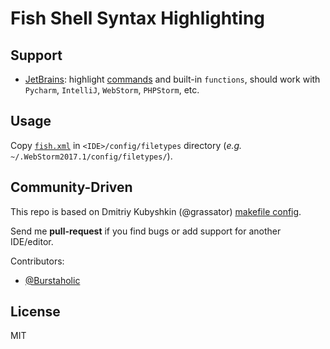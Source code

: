 # Fish Shell Syntax Highlighting

## Support 

* [JetBrains](./JetBrains): highlight [commands](http://fishshell.com/docs/current/commands.html) and built-in `functions`, should work with `Pycharm`, `IntelliJ`, `WebStorm`, `PHPStorm`, etc.

## Usage

Copy [`fish.xml`](./JetBrains/filetypes/fish.xml) in `<IDE>/config/filetypes` directory (_e.g._ `~/.WebStorm2017.1/config/filetypes/`).

## Community-Driven

This repo is based on Dmitriy Kubyshkin (@grassator) [makefile config](everythingfrontend.com/dealing-with-makefiles-in-intellij).

Send me **pull-request** if you find bugs or add support for another IDE/editor.

Contributors:

* [@Burstaholic](https://github.com/Burstaholic)

## License

MIT
